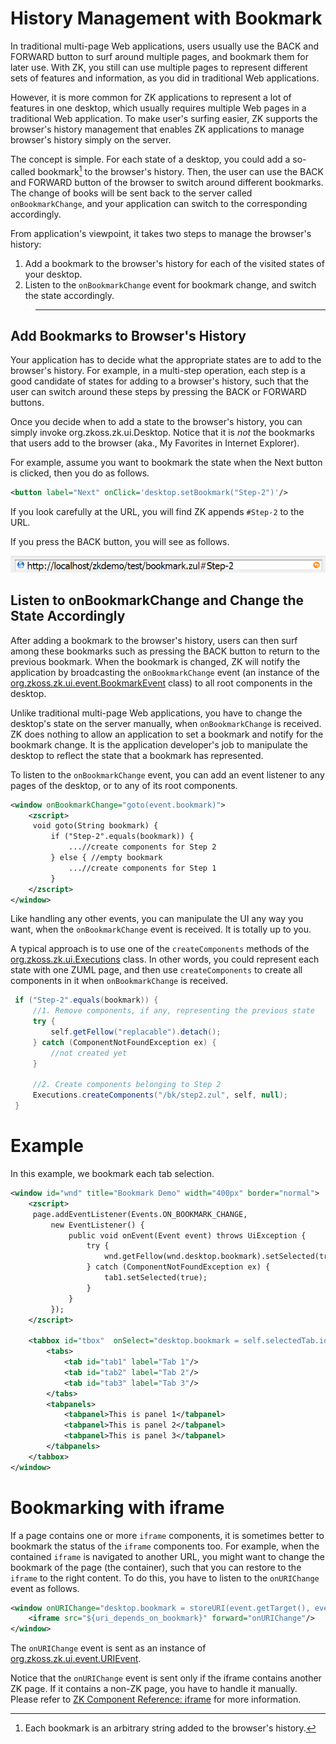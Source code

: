 # History Management with Bookmark

In traditional multi-page Web applications, users usually use the BACK
and FORWARD button to surf around multiple pages, and bookmark them for
later use. With ZK, you still can use multiple pages to represent
different sets of features and information, as you did in traditional
Web applications.

However, it is more common for ZK applications to represent a lot of
features in one desktop, which usually requires multiple Web pages in a
traditional Web application. To make user's surfing easier, ZK supports
the browser's history management that enables ZK applications to manage
browser's history simply on the server.

The concept is simple. For each state of a desktop, you could add a
so-called bookmark[^1] to the browser's history. Then, the user can use
the BACK and FORWARD button of the browser to switch around different
bookmarks. The change of books will be sent back to the server called
`onBookmarkChange`, and your application can switch to the corresponding
accordingly.

From application's viewpoint, it takes two steps to manage the browser's
history:

1.  Add a bookmark to the browser's history for each of the visited
    states of your desktop.
2.  Listen to the `onBookmarkChange` event for bookmark change, and
    switch the state accordingly.

> ------------------------------------------------------------------------
>
> <references/>

## Add Bookmarks to Browser's History

Your application has to decide what the appropriate states are to add to
the browser's history. For example, in a multi-step operation, each step
is a good candidate of states for adding to a browser's history, such
that the user can switch around these steps by pressing the BACK or
FORWARD buttons.

Once you decide when to add a state to the browser's history, you can
simply invoke
<javadoc method="setBookmark(java.lang.String)" type="interface">org.zkoss.zk.ui.Desktop</javadoc>.
Notice that it is *not* the bookmarks that users add to the browser
(aka., My Favorites in Internet Explorer).

For example, assume you want to bookmark the state when the Next button
is clicked, then you do as follows.

```xml
<button label="Next" onClick='desktop.setBookmark("Step-2")'/>
```

If you look carefully at the URL, you will find ZK appends `#Step-2` to
the URL.

If you press the BACK button, you will see as follows.

![](/zk_dev_ref/images/1000000000000284000000226A7DEE65.png)

## Listen to onBookmarkChange and Change the State Accordingly

After adding a bookmark to the browser's history, users can then surf
among these bookmarks such as pressing the BACK button to return to the
previous bookmark. When the bookmark is changed, ZK will notify the
application by broadcasting the `onBookmarkChange` event (an instance of
the [org.zkoss.zk.ui.event.BookmarkEvent](https://www.zkoss.org/javadoc/latest/zk/org/zkoss/zk/ui/event/BookmarkEvent.html) class) to all
root components in the desktop.

Unlike traditional multi-page Web applications, you have to change the
desktop's state on the server manually, when `onBookmarkChange` is
received. ZK does nothing to allow an application to set a bookmark and
notify for the bookmark change. It is the application developer's job to
manipulate the desktop to reflect the state that a bookmark has
represented.

To listen to the `onBookmarkChange` event, you can add an event listener
to any pages of the desktop, or to any of its root components.

```xml
<window onBookmarkChange="goto(event.bookmark)">
    <zscript>
     void goto(String bookmark) {
         if ("Step-2".equals(bookmark)) {
             ...//create components for Step 2
         } else { //empty bookmark
             ...//create components for Step 1
         }
    </zscript>
</window>
```

Like handling any other events, you can manipulate the UI any way you
want, when the `onBookmarkChange` event is received. It is totally up to
you.

A typical approach is to use one of the `createComponents` methods of
the [org.zkoss.zk.ui.Executions](https://www.zkoss.org/javadoc/latest/zk/org/zkoss/zk/ui/Executions.html) class. In other words,
you could represent each state with one ZUML page, and then use
`createComponents` to create all components in it when
`onBookmarkChange` is received.

```java
 if ("Step-2".equals(bookmark)) {
     //1. Remove components, if any, representing the previous state
     try {
         self.getFellow("replacable").detach();
     } catch (ComponentNotFoundException ex) {
         //not created yet
     }

     //2. Create components belonging to Step 2
     Executions.createComponents("/bk/step2.zul", self, null);
 }
```

# Example

In this example, we bookmark each tab selection.

```xml
<window id="wnd" title="Bookmark Demo" width="400px" border="normal">
    <zscript>
     page.addEventListener(Events.ON_BOOKMARK_CHANGE,
         new EventListener() {
             public void onEvent(Event event) throws UiException {
                 try {
                     wnd.getFellow(wnd.desktop.bookmark).setSelected(true);
                 } catch (ComponentNotFoundException ex) {
                     tab1.setSelected(true);
                 }
             }
         });
    </zscript>

    <tabbox id="tbox"  onSelect="desktop.bookmark = self.selectedTab.id">
        <tabs>
            <tab id="tab1" label="Tab 1"/>
            <tab id="tab2" label="Tab 2"/>
            <tab id="tab3" label="Tab 3"/>
        </tabs>
        <tabpanels>
            <tabpanel>This is panel 1</tabpanel>
            <tabpanel>This is panel 2</tabpanel>
            <tabpanel>This is panel 3</tabpanel>
        </tabpanels>
    </tabbox>
</window>
```

# Bookmarking with iframe

If a page contains one or more `iframe` components, it is sometimes
better to bookmark the status of the `iframe` components too. For
example, when the contained `iframe` is navigated to another URL, you
might want to change the bookmark of the page (the container), such that
you can restore to the `iframe` to the right content. To do this, you
have to listen to the `onURIChange` event as follows.

```xml
<window onURIChange="desktop.bookmark = storeURI(event.getTarget(), event.getURI())">
    <iframe src="${uri_depends_on_bookmark}" forward="onURIChange"/>
</window>
```

The `onURIChange` event is sent as an instance of
[org.zkoss.zk.ui.event.URIEvent](https://www.zkoss.org/javadoc/latest/zk/org/zkoss/zk/ui/event/URIEvent.html).

Notice that the `onURIChange` event is sent only if the iframe contains
another ZK page. If it contains a non-ZK page, you have to handle it
manually. Please refer to [ZK Component Reference: iframe]({{site.baseurl}}/zk_component_ref/essential_components/iframe#Integrate_with_Other_Technologies)
for more information.

[^1]: Each bookmark is an arbitrary string added to the browser's
    history.
